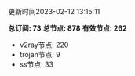 更新时间2023-02-12 13:15:11

**总订阅: 73**
**总节点: 878**
**有效节点: 262**
- v2ray节点: 220
- trojan节点: 9
- ss节点: 33
